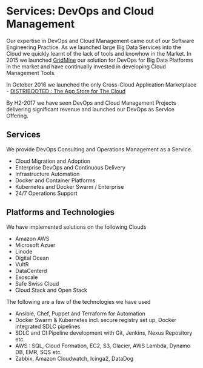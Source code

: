 # Services: DevOps and Cloud Management

Our expertise in DevOps and Cloud Management came out of our Software Engineering Practice. As we launched large Big Data Services into the Cloud we quickly learnt of the lack of tools and knowhow in the Market. In 2015 we launched [GridMine](http://gridmine.com) our solution for DevOps for Big Data Platforms in the market and have continually invested in developing Cloud Management Tools.

In October 2016 we launched the only Cross-Cloud Application Marketplace - [DISTRIBOOTED : The App Store for The Cloud](http://distribooted.com)

By H2-2017 we have seen DevOps and Cloud Management Projects delivering significant revenue and launched our DevOps as Service Offering.

## Services

We provide DevOps Consulting and Operations Management as a Service.

* Cloud Migration and Adoption
* Enterprise DevOps and Continuous Delivery
* Infrastructure Automation
* Docker and Container Platforms
* Kubernetes and Docker Swarm / Enterprise
* 24/7 Operations Support

## Platforms and Technologies

We have implemented solutions on the following Clouds

* Amazon AWS
* Microsoft Azuer
* Linode
* Digital Ocean
* VultR
* DataCenterd
* Exoscale
* Safe Swiss Cloud
* Cloud Stack and Open Stack

The following are a few of the technologies we have used

* Ansible, Chef, Puppet and Terraform for Automation
* Docker Swarm & Kubernetes incl. secure registry set up, Docker integrated SDLC pipelines
* SDLC and CI Pipeline development with Git, Jenkins, Nexus Repository etc.
* AWS : SQL, Cloud Formation, EC2, S3, Glacier, AWS Lambda, Dynamo DB, EMR, SQS etc.
* Zabbix, Amazon Cloudwatch, Icinga2, DataDog



